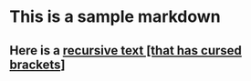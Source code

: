 # This is a sample markdown

## Here is a [recursive text [that has cursed brackets]](./recursive(recursive_link(wow)).md)
